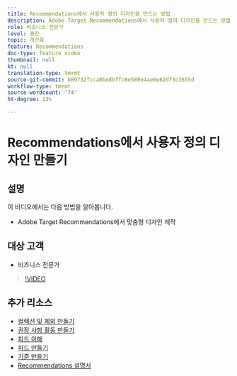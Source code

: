 ```yaml
---
title: Recommendations에서 사용자 정의 디자인을 만드는 방법
description: Adobe Target Recommendations에서 사용자 정의 디자인을 만드는 방법을 알아봅니다.
role: 비즈니스 전문가
level: 중간
topic: 개인화
feature: Recommendations
doc-type: feature video
thumbnail: null
kt: null
translation-type: tm+mt
source-git-commit: b89732fcca0be8bffc6e580e4ae0e62df3c3655d
workflow-type: tm+mt
source-wordcount: '74'
ht-degree: 13%

---
```



# Recommendations에서 사용자 정의 디자인 만들기

## 설명

이 비디오에서는 다음 방법을 알아봅니다.

* Adobe Target Recommendations에서 맞춤형 디자인 제작

## 대상 고객

* 비즈니스 전문가

>[!VIDEO](https://video.tv.adobe.com/v/27687?quality=12)

## 추가 리소스

* [컬렉션 및 제외 만들기](create-collections-and-exclusions.md)
* [권장 사항 활동 만들기](create-a-recommendations-activity.md)
* [피드 이해](understanding-feeds.md)
* [피드 만들기](create-a-feed.md)
* [기준 만들기](create-criteria.md)
* [Recommendations 설명서](https://docs.adobe.com/content/help/en/target/using/recommendations/recommendations.html)